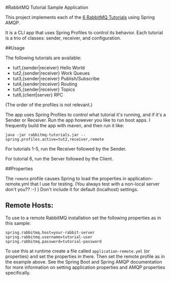 #RabbitMQ Tutorial Sample Application

This project implements each of the [6 RabbitMQ Tutorials][1] using Spring AMQP.

It is a CLI app that uses Spring Profiles to control its behavior.  Each tutorial is a trio of classes:
sender, receiver, and configuration.

##Usage

The following tutorials are available:

- tut1,{sender|receiver}   Hello World
- tut2,{sender|receiver}   Work Queues
- tut3,{sender|receiver}   Publish/Subscribe
- tut4,{sender|receiver}   Routing
- tut5,{sender|receiver}   Topics
- tut6,{client|server}     RPC

(The order of the profiles is not relevant.)

The app uses Spring Profiles to control what tutorial it's running, and if it's a
Sender or Receiver.  Run the app however you like to run boot apps.  I frequently build
the app with maven, and then run it like:

```
java -jar rabbitmq-tutorials.jar --spring.profiles.active=tut2,receiver,remote
```

For tutorials 1-5, run the Receiver followed by the Sender.

For tutorial 6, run the Server followed by the Client.

##Properties

The `remote` profile causes Spring to load the properties in application-remote.yml that I use for testing.  (You always test
with a non-local server don't you?? :-) )  Don't include it for default (localhost) settings.


Remote Hosts:
-------------

To use to a remote RabbitMQ installation set the following properties as in this sample:

```
spring.rabbitmq.host=your-rabbit-server
spring.rabbitmq.username=tutorial-user
spring.rabbitmq.password=tutorial-password
```

To use this at runtime create a file called `application-remote.yml` (or properties) and set the properties in there.  Then set the 
remote profile as in the example above.  See the Spring Boot and Spring AMQP documentation for more information on setting application 
properties and AMQP properties specifically.

[1]: https://www.rabbitmq.com/getstarted.html
